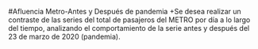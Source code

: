#Afluencia Metro-Antes y Después de pandemia 
+Se desea realizar un contraste de las series del total de pasajeros del METRO por día a lo largo del tiempo, 
analizando el comportamiento de la serie antes y después del 23 de marzo de 2020 (pandemia).
